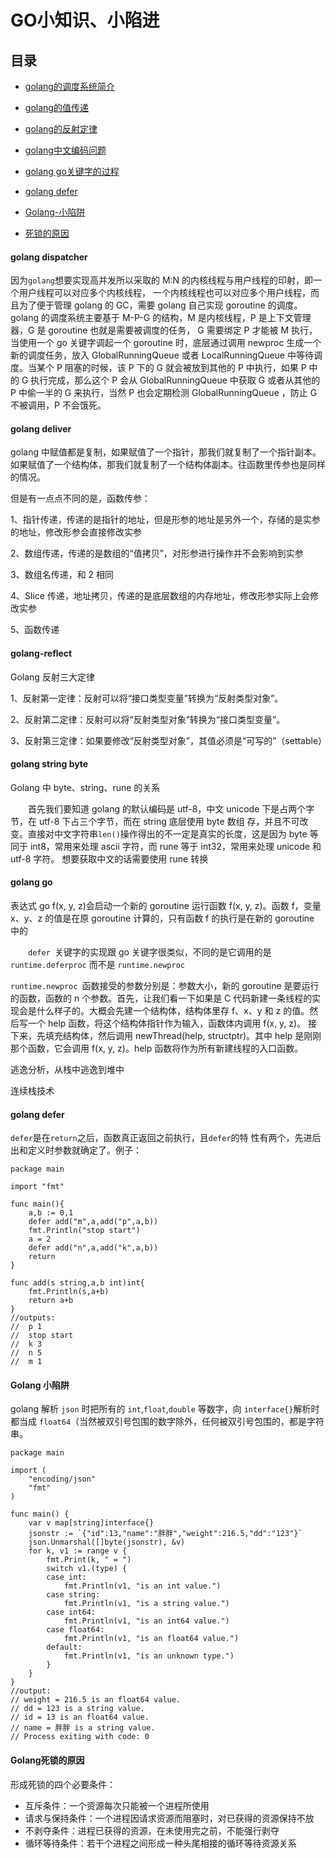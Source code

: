 # GO小知识、小陷进

## 目录

* [golang的调度系统简介](#golang-dispatcher)

* [golang的值传递](#golang-deliver)

* [golang的反射定律](#golang-reflect)

* [golang中文编码问题](#golang-string-byte)

* [golang go关键字的过程](#golang-go)

* [golang defer](#golang-defer)

* [Golang-小陷阱](#Golang-小陷阱)

* [死锁的原因](#Golang死锁的原因)

#### golang dispatcher

因为`golang`想要实现高并发所以采取的 M:N 的内核线程与用户线程的印射，即一个用户线程可以对应多个内核线程，
一个内核线程也可以对应多个用户线程，而且为了便于管理 golang 的 GC，需要 golang 自己实现 goroutine 的调度。
golang 的调度系统主要基于 M-P-G 的结构，M 是内核线程，P 是上下文管理器，G 是 goroutine 也就是需要被调度的任务，
G 需要绑定 P 才能被 M 执行，当使用一个 go 关键字调起一个 goroutine 时，底层通过调用 newproc 生成一个新的调度任务，放入 GlobalRunningQueue 或者 LocalRunningQueue 中等待调度。当某个 P 阻塞的时候，该 P 下的 G 就会被放到其他的 P 中执行，如果
P 中的 G 执行完成，那么这个 P 会从 GlobalRunningQueue 中获取 G 或者从其他的 P 中偷一半的 G 来执行，当然 P 也会定期检测 GlobalRunningQueue
，防止 G 不被调用，P 不会饿死。

#### golang deliver
golang 中赋值都是复制，如果赋值了一个指针，那我们就复制了一个指针副本。
如果赋值了一个结构体，那我们就复制了一个结构体副本。往函数里传参也是同样的情况。

但是有一点点不同的是，函数传参：

1、指针传递，传递的是指针的地址，但是形参的地址是另外一个，存储的是实参的地址，修改形参会直接修改实参

2、数组传递，传递的是数组的“值拷贝”，对形参进行操作并不会影响到实参

3、数组名传递，和 2 相同

4、Slice 传递，地址拷贝，传递的是底层数组的内存地址，修改形参实际上会修改实参

5、函数传递

#### golang-reflect
Golang 反射三大定律

1、反射第一定律：反射可以将“接口类型变量”转换为“反射类型对象”。

2、反射第二定律：反射可以将“反射类型对象”转换为“接口类型变量”。

3、反射第三定律：如果要修改“反射类型对象”，其值必须是“可写的”（settable）

#### golang string byte
Golang 中 byte、string、rune 的关系

&emsp;&emsp;首先我们要知道 golang 的默认编码是 utf-8，中文 unicode 下是占两个字节，在 utf-8 下占三个字节，而在 string 底层使用 byte 数组
存，并且不可改变。直接对中文字符串`len()`操作得出的不一定是真实的长度，这是因为 byte 等同于 int8，常用来处理 ascii 字符，而 rune 等于 int32，常用来处理 unicode 和 utf-8 字符。
想要获取中文的话需要使用 rune 转换

#### golang go
表达式 go f(x, y, z)会启动一个新的 goroutine 运行函数 f(x, y, z)。函数 f，变量 x、y、z 的值是在原 goroutine 计算的，只有函数 f 的执行是在新的 goroutine 中的

&emsp;&emsp;`defer `关键字的实现跟 go 关键字很类似，不同的是它调用的是 `runtime.deferproc` 而不是 `runtime.newproc`

`runtime.newproc `函数接受的参数分别是：参数大小，新的 goroutine 是要运行的函数，函数的 n 个参数。首先，让我们看一下如果是 C 代码新建一条线程的实
现会是什么样子的。大概会先建一个结构体，结构体里存 f、x、y 和 z 的值。然后写一个 help 函数，将这个结构体指针作为输入，函数体内调用 f(x, y, z)。
接下来，先填充结构体，然后调用 newThread(help, structptr)。其中 help 是刚刚那个函数，它会调用 f(x, y, z)。help 函数将作为所有新建线程的入口函数。

逃逸分析，从栈中逃逸到堆中

连续栈技术

#### golang defer
`defer`是在`return`之后，函数真正返回之前执行，且`defer`的特
性有两个，先进后出和定义时参数就确定了。例子：
```golang
package main

import "fmt"

func main(){
	a,b := 0,1
	defer add("m",a,add("p",a,b))
	fmt.Println("stop start")
	a = 2
	defer add("n",a,add("k",a,b))
	return
}

func add(s string,a,b int)int{
	fmt.Println(s,a+b)
	return a+b
}
//outputs:
//  p 1
//  stop start
//  k 3
//  n 5
//  m 1
```

#### Golang 小陷阱

golang 解析 `json` 时把所有的 `int`,`float`,`double` 等数字，向 `interface{}`解析时都当成 `float64`（当然被双引号包围的数字除外，任何被双引号包围的，都是字符串。

```golang
package main

import (
    "encoding/json"
    "fmt"
)

func main() {
    var v map[string]interface{}
    jsonstr := `{"id":13,"name":"胖胖","weight":216.5,"dd":"123"}`
    json.Unmarshal([]byte(jsonstr), &v)
    for k, v1 := range v {
        fmt.Print(k, " = ")
        switch v1.(type) {
        case int:
            fmt.Println(v1, "is an int value.")
        case string:
            fmt.Println(v1, "is a string value.")
        case int64:
            fmt.Println(v1, "is an int64 value.")
        case float64:
            fmt.Println(v1, "is an float64 value.")
        default:
            fmt.Println(v1, "is an unknown type.")
        }
    }
}
//output:
// weight = 216.5 is an float64 value.
// dd = 123 is a string value.
// id = 13 is an float64 value.
// name = 胖胖 is a string value.
// Process exiting with code: 0

```

#### Golang死锁的原因

形成死锁的四个必要条件：

* 互斥条件：一个资源每次只能被一个进程所使用
* 请求与保持条件：一个进程因请求资源而阻塞时，对已获得的资源保持不放
* 不剥夺条件：进程已获得的资源，在未使用完之前，不能强行剥夺
* 循环等待条件：若干个进程之间形成一种头尾相接的循环等待资源关系